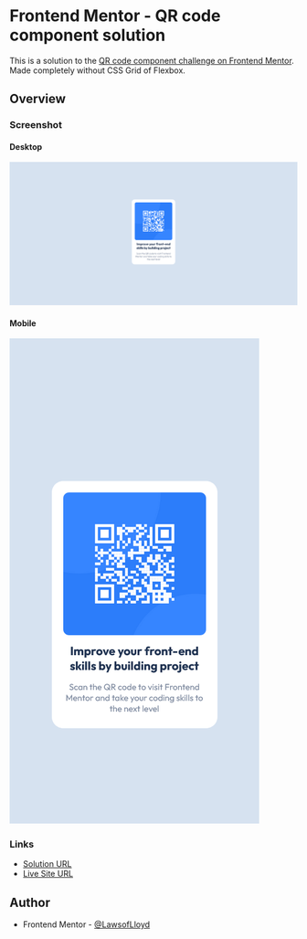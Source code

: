
# Frontend Mentor - QR code component solution

This is a solution to the [QR code component challenge on Frontend Mentor](https://www.frontendmentor.io/challenges/qr-code-component-iux_sIO_H). Made completely without CSS Grid of Flexbox.

## Overview

### Screenshot

#### Desktop

![](./preview/desktop.png)

#### Mobile

![](./preview/mobile.png)

### Links

- [Solution URL](https://github.com/LawsofLloyd/qr-code-component)
- [Live Site URL](https://lawsoflloyd.github.io/qr-code-component/)

## Author

- Frontend Mentor - [@LawsofLloyd](https://www.frontendmentor.io/profile/LawsofLloyd)

